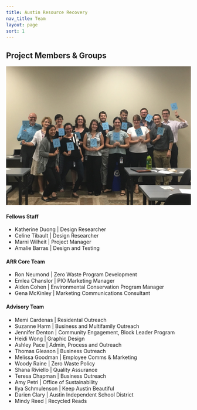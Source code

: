 ```yaml
---
title: Austin Resource Recovery
nav_title: Team
layout: page
sort: 1
---
```


## Project Members & Groups

![image of Advisory Team](/resource-recovery/images/advisory_kickoff_teamshot.JPG)

#### Fellows Staff

* Katherine Duong \| Design Researcher
* Celine Tibault \| Design Researcher
* Marni Wilheit \| Project Manager
* Amalie Barras \| Design and Testing

#### ARR Core Team

* Ron Neumond \| Zero Waste Program Development
* Emlea Chanslor \| PIO Marketing Manager
* Aiden Cohen \| Environmental Conservation Program Manager
* Gena McKinley \| Marketing Communications Consultant

#### Advisory Team

* Memi Cardenas \| Residental Outreach
* Suzanne Harm \| Business and Multifamily Outreach
* Jennifer Denton \| Community Engagement, Block Leader Program
* Heidi Wong \| Graphic Design
* Ashley Pace \| Admin, Process and Outreach
* Thomas Gleason \| Business Outreach
* Melissa Goodman \| Employee Comms & Marketing
* Woody Raine \| Zero Waste Policy
* Shana Riviello \| Quality Assurance
* Teresa Chapman \| Business Outreach
* Amy Petri \| Office of Sustainability
* Ilya Schmulenson \| Keep Austin Beautiful
* Darien Clary \| Austin Independent School District
* Mindy Reed \| Recycled Reads
